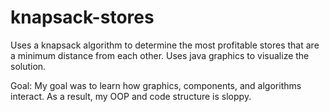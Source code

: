 # knapsack-stores
Uses a knapsack algorithm to determine the most profitable stores that are a minimum distance from each other. Uses java graphics to visualize the solution.

Goal:
My goal was to learn how graphics, components, and algorithms interact.
As a result, my OOP and code structure is sloppy.
